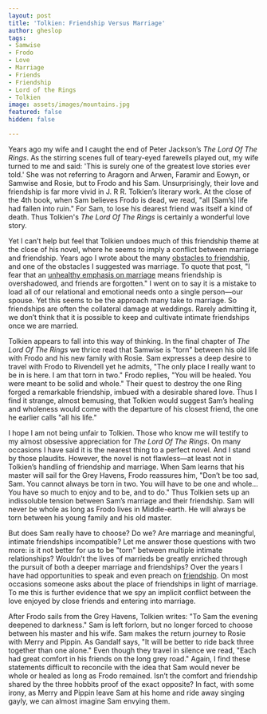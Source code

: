 ```yaml
---
layout: post
title: 'Tolkien: Friendship Versus Marriage'
author: gheslop
tags:
- Samwise
- Frodo
- Love
- Marriage
- Friends
- Friendship
- Lord of the Rings
- Tolkien
image: assets/images/mountains.jpg
featured: false
hidden: false

---
```

Years ago my wife and I caught the end of Peter Jackson’s _The Lord Of The Rings_. As the stirring scenes full of teary-eyed farewells played out, my wife turned to me and said: 'This is surely one of the greatest love stories ever told.' She was not referring to Aragorn and Arwen, Faramir and Eowyn, or Samwise and Rosie, but to Frodo and his Sam. Unsurprisingly, their love and friendship is far more vivid in J. R R. Tolkien’s literary work. At the close of the 4th book, when Sam believes Frodo is dead, we read, "all \[Sam’s\] life had fallen into ruin." For Sam, to lose his dearest friend was itself a kind of death. Thus Tolkien's _The Lord Of The Rings_ is certainly a wonderful love story.

Yet I can’t help but feel that Tolkien undoes much of this friendship theme at the close of his novel, where he seems to imply a conflict between marriage and friendship. Years ago I wrote about the many [obstacles to friendship](https://rekindle.co.za/content/six-obstacles-to-friendship-in-your-life/ "Obstacles to Friendship"), and one of the obstacles I suggested was marriage. To quote that post, "I fear that an [unhealthy emphasis on marriage](https://rekindle.co.za/content/2020-12-03-john-calvin-marriage-singleness "Calvin on Marriage") means friendship is overshadowed, and friends are forgotten." I went on to say it is a mistake to load all of our relational and emotional needs onto a single person—our spouse. Yet this seems to be the approach many take to marriage. So friendships are often the collateral damage at weddings. Rarely admitting it, we don’t think that it is possible to keep and cultivate intimate friendships once we are married.

Tolkien appears to fall into this way of thinking. In the final chapter of _The Lord Of The Rings_ we thrice read that Samwise is "torn" between his old life with Frodo and his new family with Rosie. Sam expresses a deep desire to travel with Frodo to Rivendell yet he admits, "The only place I really want to be in is here. I am that torn in two." Frodo replies, "You will be healed. You were meant to be solid and whole." Their quest to destroy the one Ring forged a remarkable friendship, imbued with a desirable shared love. Thus I find it strange, almost bemusing, that Tolkien would suggest Sam’s healing and wholeness would come with the departure of his closest friend, the one he earlier calls "all his life."

I hope I am not being unfair to Tolkien. Those who know me will testify to my almost obsessive appreciation for _The Lord Of The Rings_. On many occasions I have said it is the nearest thing to a perfect novel. And I stand by those plaudits. However, the novel is not flawless—at least not in Tolkien’s handling of friendship and marriage. When Sam learns that his master will sail for the Grey Havens, Frodo reassures him, "Don’t be too sad, Sam. You cannot always be torn in two. You will have to be one and whole…You have so much to enjoy and to be, and to do." Thus Tolkien sets up an indissoluble tension between Sam’s marriage and their friendship. Sam will never be whole as long as Frodo lives in Middle-earth. He will always be torn between his young family and his old master.

But does Sam really have to choose? Do we? Are marriage and meaningful, intimate friendships incompatible? Let me answer those questions with two more: is it not better for us to be "torn" between multiple intimate relationships? Wouldn’t the lives of marrieds be greatly enriched through the pursuit of both a deeper marriage and friendships? Over the years I have had opportunities to speak and even preach on [friendship](https://rekindle.co.za/content/friendship/ "Defining Christian Friendship"). On most occasions someone asks about the place of friendships in light of marriage. To me this is further evidence that we spy an implicit conflict between the love enjoyed by close friends and entering into marriage.

After Frodo sails from the Grey Havens, Tolkien writes: "To Sam the evening deepened to darkness." Sam is left forlorn, but no longer forced to choose between his master and his wife. Sam makes the return journey to Rosie with Merry and Pippin. As Gandalf says, "It will be better to ride back three together than one alone." Even though they travel in silence we read, "Each had great comfort in his friends on the long grey road." Again, I find these statements difficult to reconcile with the idea that Sam would never be whole or healed as long as Frodo remained. Isn’t the comfort and friendship shared by the three hobbits proof of the exact opposite? In fact, with some irony, as Merry and Pippin leave Sam at his home and ride away singing gayly, we can almost imagine Sam envying them.